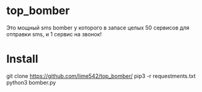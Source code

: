 # top_bomber
Это мощный sms bomber у которого в запасе целых 50 сервисов для отправки sms, и 1 сервис на звонок!
# Install
git clone https://github.com/lime542/top_bomber/
pip3 -r requestments.txt
python3 bomber.py
